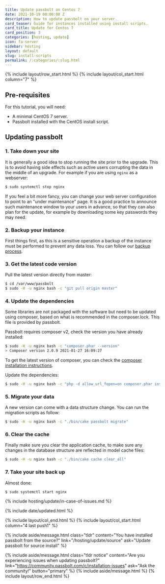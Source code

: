 ```yaml
---
title: Update passbolt on Centos 7
date: 2021-10-19 00:00:00 Z
description: How to update passbolt on your server.
card_teaser: Guide for instances installed using install scripts.
card_title: Update for Centos 7
card_position: 3
categories: [hosting, update]
icon: fa-server
sidebar: hosting
layout: default
slug: install-scripts
permalink: /:categories/:slug.html
---
```


{% include layout/row_start.html %}
{% include layout/col_start.html column="7" %}

## Pre-requisites

For this tutorial, you will need:
- A minimal CentOS 7 server.
- Passbolt installed with the CentOS install script.

## Updating passbolt
### 1. Take down your site

It is generally a good idea to stop running the site prior to the upgrade. This is to avoid having side effects
such as active users corrupting the data in the middle of an upgrade. For example if you are using `nginx` as a
webserver:
```bash
$ sudo systemctl stop nginx
```

If you feel a bit more fancy, you can change your web server configuration to point to an "under maintenance" page.
It is a good practice to announce such maintenance window to your users in advance, so that they can also
plan for the update, for example by downloading some key passwords they may need.

### 2. Backup your instance

First things first, as this is a sensitive operation a backup of the instance must be performed to prevent any data loss.
You can follow our [backup process](/hosting/backup).

### 3. Get the latest code version

Pull the latest version directly from master:
```bash
$ cd /var/www/passbolt
$ sudo -H -u nginx bash -c "git pull origin master"
```

### 4. Update the dependencies

Some libraries are not packaged with the software but need to be updated using composer, based on
what is recommended in the composer.lock. This file is provided by passbolt.

Passbolt requires composer v2, check the version you have already installed:

```bash
$ sudo -H -u nginx bash -c "composer.phar --version"
> Composer version 2.0.9 2021-01-27 16:09:27
```

To get the latest version of composer, you can check the
[composer installation instructions](https://getcomposer.org/download/).

Update the dependencies:

```bash
$ sudo -H -u nginx bash -c "php -d allow_url_fopen=on composer.phar install --no-dev -n -o"
```

### 5. Migrate your data

A new version can come with a data structure change. You can run the migration scripts as follow:
```bash
$ sudo -H -u nginx bash -c "./bin/cake passbolt migrate"
```

### 6. Clear the cache

Finally make sure you clear the application cache, to make sure any changes in the database structure are
reflected in model cache files:
```bash
$ sudo -H -u nginx bash -c "./bin/cake cache clear_all"
```

### 7. Take your site back up

Almost done:
```bash
$ sudo systemctl start nginx
```

{% include hosting/update/in-case-of-issues.md %}

{% include date/updated.html %}

{% include layout/col_end.html %}
{% include layout/col_start.html column="4 last push1" %}

{% include aside/message.html
    class="tldr"
    content="You have installed passbolt from the source?"
    link="/hosting/update/source"
    ask="Update passbolt for source install"
%}

{% include aside/message.html
    class="tldr notice"
    content="Are you experiencing issues when updating passbolt?"
    link="https://community.passbolt.com/c/installation-issues"
    ask="Ask the community!"
    button="primary"
%}
{% include aside/message.html %}
{% include layout/row_end.html %}
